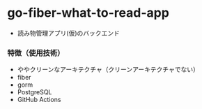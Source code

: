 # go-fiber-what-to-read-app

- 読み物管理アプリ(仮)のバックエンド

### 特徴（使用技術）
- ややクリーンなアーキテクチャ（クリーンアーキテクチャでない）
- fiber
- gorm
- PostgreSQL
- GitHub Actions
